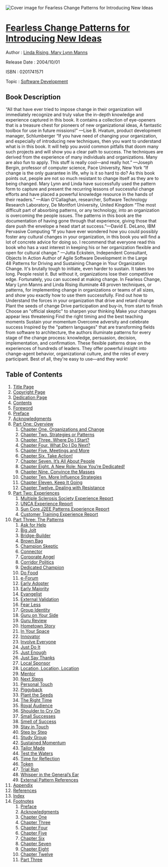 ![Cover image for Fearless Change Patterns for Introducing New Ideas](https://imgdetail.ebookreading.net/cover/cover/software_development/EB0201741571.jpg)

[Fearless Change Patterns for Introducing New Ideas](https://ebookreading.net/view/book/Fearless+Change+Patterns+for+Introducing+New+Ideas-EB0201741571_1.html "Fearless Change Patterns for Introducing New Ideas")
====================================================================================================================

Author : [Linda Rising](https://ebookreading.net/search/author/Linda+Rising),[ Mary Lynn Manns](https://ebookreading.net/search/author/+Mary+Lynn+Manns)

Release Date : 2004/10/01

ISBN : 0201741571

Topic : [Software Development](https://ebookreading.net/search/category/software-development)

Book Description
-----------------

“All that have ever tried to impose change in their organization will immediately recognize and truly value the in-depth knowledge and experience captured in this book. It contains a collection of eye-openers that is a treasure chest for pioneers of new organizational ideas, A fantastic toolbox for use in future missions!” —Lise B. Hvatum, product development manager, Schlumberger
“If you have need of changing your organization, and especially of introducing new techniques, then you want to understand what is in this book. It will help you avoid common pitfalls that doom many such projects and will show you a clear path to success. The techniques are derived from the experience of many individuals and organizations. Many are also fun to apply. This stuff is really cool—and really hot.” —Joseph Bergin, professor of computer science, Pace University, New York
“If change is the only guarantee in life, why is it so hard to do? As this book points out, people are not so much resistant to change itself as they are to being changed. Mary Lynn and Linda have successfully used the pattern form to capture and present the recurring lessons of successful change efforts and have placed a powerful knowledge resource in the hands of their readers.” —Alan O'Callaghan, researcher, Software Technology Research Laboratory, De Montfort University, United Kingdom
“The most difficult part of absorbing patterns, or any technology, into an organization is overcoming the people issues. The patterns in this book are the documentation of having gone through that experience, giving those that dare push the envelope a head start at success.”—David E. DeLano, IBM Pervasive Computing
“If you have ever wondered how you could possibly foster any cultural changes in your organization, in this book you will find a lot of concrete advice for doing so. I recommend that everyone read this book who has a vast interest in keeping his or her organization flexible and open for cultural change.” —Jutta Eckstein, Independent Consultant, Objects In Action Author of Agile Software Development in the Large     
48 Patterns for Driving and Sustaining Change in Your Organization
Change. It's brutally tough to initiate, even harder to sustain. It takes too long. People resist it.
But without it, organizations lose their competitive edge. Fortunately, you can succeed at making change. In Fearless Change, Mary Lynn Manns and Linda Rising illuminate 48 proven techniques, or patterns, for implementing change in organizations or teams of all sizes, and show you exactly how to use them successfully.
Find out how to
Understand the forces in your organization that drive and retard change
Plant the seeds of change
Drive participation and buy-in, from start to finish
Choose an "official skeptic" to sharpen your thinking
Make your changes appear less threatening
Find the right timing and the best teaching moments
Sustain your momentum
Overcome adversity and celebrate success
Inspired by the "pattern languages" that are transforming fields from software to architecture, the authors illuminate patterns for every stage of the change process: knowledge, persuasion, decision, implementation, and confirmation. These flexible patterns draw on the experiences of hundreds of leaders. They offer powerful insight into change-agent behavior, organizational culture, and the roles of every participant.
Best of all, they're easy to use—and they work!
              
Table of Contents
-----------------

1. [Title Page](https://ebookreading.net/view/book/Fearless+Change+Patterns+for+Introducing+New+Ideas-EB0201741571_2.html)
1. [Copyright Page](https://ebookreading.net/view/book/Fearless+Change+Patterns+for+Introducing+New+Ideas-EB0201741571_3.html)
1. [Dedication Page](https://ebookreading.net/view/book/Fearless+Change+Patterns+for+Introducing+New+Ideas-EB0201741571_4.html)
1. [Contents](https://ebookreading.net/view/book/Fearless+Change+Patterns+for+Introducing+New+Ideas-EB0201741571_5.html)
1. [Foreword](https://ebookreading.net/view/book/Fearless+Change+Patterns+for+Introducing+New+Ideas-EB0201741571_6.html)
1. [Preface](https://ebookreading.net/view/book/Fearless+Change+Patterns+for+Introducing+New+Ideas-EB0201741571_7.html)
1. [Acknowledgments](https://ebookreading.net/view/book/Fearless+Change+Patterns+for+Introducing+New+Ideas-EB0201741571_8.html)
1. [Part One: Overview](https://ebookreading.net/view/book/Fearless+Change+Patterns+for+Introducing+New+Ideas-EB0201741571_9.html)
    1. [Chapter One. Organizations and Change](https://ebookreading.net/view/book/Fearless+Change+Patterns+for+Introducing+New+Ideas-EB0201741571_10.html)
    1. [Chapter Two. Strategies or Patterns](https://ebookreading.net/view/book/Fearless+Change+Patterns+for+Introducing+New+Ideas-EB0201741571_11.html)
    1. [Chapter Three. Where Do I Start?](https://ebookreading.net/view/book/Fearless+Change+Patterns+for+Introducing+New+Ideas-EB0201741571_12.html)
    1. [Chapter Four. What Do I Do Next?](https://ebookreading.net/view/book/Fearless+Change+Patterns+for+Introducing+New+Ideas-EB0201741571_13.html)
    1. [Chapter Five. Meetings and More](https://ebookreading.net/view/book/Fearless+Change+Patterns+for+Introducing+New+Ideas-EB0201741571_14.html)
    1. [Chapter Six. Take Action!](https://ebookreading.net/view/book/Fearless+Change+Patterns+for+Introducing+New+Ideas-EB0201741571_15.html)
    1. [Chapter Seven. It’s All About People](https://ebookreading.net/view/book/Fearless+Change+Patterns+for+Introducing+New+Ideas-EB0201741571_16.html)
    1. [Chapter Eight. A New Role: Now You’re Dedicated!](https://ebookreading.net/view/book/Fearless+Change+Patterns+for+Introducing+New+Ideas-EB0201741571_17.html)
    1. [Chapter Nine. Convince the Masses](https://ebookreading.net/view/book/Fearless+Change+Patterns+for+Introducing+New+Ideas-EB0201741571_18.html)
    1. [Chapter Ten. More Influence Strategies](https://ebookreading.net/view/book/Fearless+Change+Patterns+for+Introducing+New+Ideas-EB0201741571_19.html)
    1. [Chapter Eleven. Keep It Going](https://ebookreading.net/view/book/Fearless+Change+Patterns+for+Introducing+New+Ideas-EB0201741571_20.html)
    1. [Chapter Twelve. Dealing with Resistance](https://ebookreading.net/view/book/Fearless+Change+Patterns+for+Introducing+New+Ideas-EB0201741571_21.html)
1. [Part Two: Experiences](https://ebookreading.net/view/book/Fearless+Change+Patterns+for+Introducing+New+Ideas-EB0201741571_22.html)
    1. [Multiple Sclerosis Society Experience Report](https://ebookreading.net/view/book/Fearless+Change+Patterns+for+Introducing+New+Ideas-EB0201741571_23.html)
    1. [UNCA Experience Report](https://ebookreading.net/view/book/Fearless+Change+Patterns+for+Introducing+New+Ideas-EB0201741571_24.html)
    1. [Sun Core J2EE Patterns Experience Report](https://ebookreading.net/view/book/Fearless+Change+Patterns+for+Introducing+New+Ideas-EB0201741571_25.html)
    1. [Customer Training Experience Report](https://ebookreading.net/view/book/Fearless+Change+Patterns+for+Introducing+New+Ideas-EB0201741571_26.html)
1. [Part Three: The Patterns](https://ebookreading.net/view/book/Fearless+Change+Patterns+for+Introducing+New+Ideas-EB0201741571_27.html)
    1. [Ask for Help](https://ebookreading.net/view/book/Fearless+Change+Patterns+for+Introducing+New+Ideas-EB0201741571_28.html)
    1. [Big Jolt](https://ebookreading.net/view/book/Fearless+Change+Patterns+for+Introducing+New+Ideas-EB0201741571_29.html)
    1. [Bridge-Builder](https://ebookreading.net/view/book/Fearless+Change+Patterns+for+Introducing+New+Ideas-EB0201741571_30.html)
    1. [Brown Bag](https://ebookreading.net/view/book/Fearless+Change+Patterns+for+Introducing+New+Ideas-EB0201741571_31.html)
    1. [Champion Skeptic](https://ebookreading.net/view/book/Fearless+Change+Patterns+for+Introducing+New+Ideas-EB0201741571_32.html)
    1. [Connector](https://ebookreading.net/view/book/Fearless+Change+Patterns+for+Introducing+New+Ideas-EB0201741571_33.html)
    1. [Corporate Angel](https://ebookreading.net/view/book/Fearless+Change+Patterns+for+Introducing+New+Ideas-EB0201741571_34.html)
    1. [Corridor Politics](https://ebookreading.net/view/book/Fearless+Change+Patterns+for+Introducing+New+Ideas-EB0201741571_35.html)
    1. [Dedicated Champion](https://ebookreading.net/view/book/Fearless+Change+Patterns+for+Introducing+New+Ideas-EB0201741571_36.html)
    1. [Do Food](https://ebookreading.net/view/book/Fearless+Change+Patterns+for+Introducing+New+Ideas-EB0201741571_37.html)
    1. [e-Forum](https://ebookreading.net/view/book/Fearless+Change+Patterns+for+Introducing+New+Ideas-EB0201741571_38.html)
    1. [Early Adopter](https://ebookreading.net/view/book/Fearless+Change+Patterns+for+Introducing+New+Ideas-EB0201741571_39.html)
    1. [Early Majority](https://ebookreading.net/view/book/Fearless+Change+Patterns+for+Introducing+New+Ideas-EB0201741571_40.html)
    1. [Evangelist](https://ebookreading.net/view/book/Fearless+Change+Patterns+for+Introducing+New+Ideas-EB0201741571_41.html)
    1. [External Validation](https://ebookreading.net/view/book/Fearless+Change+Patterns+for+Introducing+New+Ideas-EB0201741571_42.html)
    1. [Fear Less](https://ebookreading.net/view/book/Fearless+Change+Patterns+for+Introducing+New+Ideas-EB0201741571_43.html)
    1. [Group Identity](https://ebookreading.net/view/book/Fearless+Change+Patterns+for+Introducing+New+Ideas-EB0201741571_44.html)
    1. [Guru on Your Side](https://ebookreading.net/view/book/Fearless+Change+Patterns+for+Introducing+New+Ideas-EB0201741571_45.html)
    1. [Guru Review](https://ebookreading.net/view/book/Fearless+Change+Patterns+for+Introducing+New+Ideas-EB0201741571_46.html)
    1. [Hometown Story](https://ebookreading.net/view/book/Fearless+Change+Patterns+for+Introducing+New+Ideas-EB0201741571_47.html)
    1. [In Your Space](https://ebookreading.net/view/book/Fearless+Change+Patterns+for+Introducing+New+Ideas-EB0201741571_48.html)
    1. [Innovator](https://ebookreading.net/view/book/Fearless+Change+Patterns+for+Introducing+New+Ideas-EB0201741571_49.html)
    1. [Involve Everyone](https://ebookreading.net/view/book/Fearless+Change+Patterns+for+Introducing+New+Ideas-EB0201741571_50.html)
    1. [Just Do It](https://ebookreading.net/view/book/Fearless+Change+Patterns+for+Introducing+New+Ideas-EB0201741571_51.html)
    1. [Just Enough](https://ebookreading.net/view/book/Fearless+Change+Patterns+for+Introducing+New+Ideas-EB0201741571_52.html)
    1. [Just Say Thanks](https://ebookreading.net/view/book/Fearless+Change+Patterns+for+Introducing+New+Ideas-EB0201741571_53.html)
    1. [Local Sponsor](https://ebookreading.net/view/book/Fearless+Change+Patterns+for+Introducing+New+Ideas-EB0201741571_54.html)
    1. [Location, Location, Location](https://ebookreading.net/view/book/Fearless+Change+Patterns+for+Introducing+New+Ideas-EB0201741571_55.html)
    1. [Mentor](https://ebookreading.net/view/book/Fearless+Change+Patterns+for+Introducing+New+Ideas-EB0201741571_56.html)
    1. [Next Steps](https://ebookreading.net/view/book/Fearless+Change+Patterns+for+Introducing+New+Ideas-EB0201741571_57.html)
    1. [Personal Touch](https://ebookreading.net/view/book/Fearless+Change+Patterns+for+Introducing+New+Ideas-EB0201741571_58.html)
    1. [Piggyback](https://ebookreading.net/view/book/Fearless+Change+Patterns+for+Introducing+New+Ideas-EB0201741571_59.html)
    1. [Plant the Seeds](https://ebookreading.net/view/book/Fearless+Change+Patterns+for+Introducing+New+Ideas-EB0201741571_60.html)
    1. [The Right Time](https://ebookreading.net/view/book/Fearless+Change+Patterns+for+Introducing+New+Ideas-EB0201741571_61.html)
    1. [Royal Audience](https://ebookreading.net/view/book/Fearless+Change+Patterns+for+Introducing+New+Ideas-EB0201741571_62.html)
    1. [Shoulder to Cry On](https://ebookreading.net/view/book/Fearless+Change+Patterns+for+Introducing+New+Ideas-EB0201741571_63.html)
    1. [Small Successes](https://ebookreading.net/view/book/Fearless+Change+Patterns+for+Introducing+New+Ideas-EB0201741571_64.html)
    1. [Smell of Success](https://ebookreading.net/view/book/Fearless+Change+Patterns+for+Introducing+New+Ideas-EB0201741571_65.html)
    1. [Stay in Touch](https://ebookreading.net/view/book/Fearless+Change+Patterns+for+Introducing+New+Ideas-EB0201741571_66.html)
    1. [Step by Step](https://ebookreading.net/view/book/Fearless+Change+Patterns+for+Introducing+New+Ideas-EB0201741571_67.html)
    1. [Study Group](https://ebookreading.net/view/book/Fearless+Change+Patterns+for+Introducing+New+Ideas-EB0201741571_68.html)
    1. [Sustained Momentum](https://ebookreading.net/view/book/Fearless+Change+Patterns+for+Introducing+New+Ideas-EB0201741571_69.html)
    1. [Tailor Made](https://ebookreading.net/view/book/Fearless+Change+Patterns+for+Introducing+New+Ideas-EB0201741571_70.html)
    1. [Test the Waters](https://ebookreading.net/view/book/Fearless+Change+Patterns+for+Introducing+New+Ideas-EB0201741571_71.html)
    1. [Time for Reflection](https://ebookreading.net/view/book/Fearless+Change+Patterns+for+Introducing+New+Ideas-EB0201741571_72.html)
    1. [Token](https://ebookreading.net/view/book/Fearless+Change+Patterns+for+Introducing+New+Ideas-EB0201741571_73.html)
    1. [Trial Run](https://ebookreading.net/view/book/Fearless+Change+Patterns+for+Introducing+New+Ideas-EB0201741571_74.html)
    1. [Whisper in the General’s Ear](https://ebookreading.net/view/book/Fearless+Change+Patterns+for+Introducing+New+Ideas-EB0201741571_75.html)
    1. [External Pattern References](https://ebookreading.net/view/book/Fearless+Change+Patterns+for+Introducing+New+Ideas-EB0201741571_76.html)
1. [Appendix](https://ebookreading.net/view/book/Fearless+Change+Patterns+for+Introducing+New+Ideas-EB0201741571_77.html)
1. [References](https://ebookreading.net/view/book/Fearless+Change+Patterns+for+Introducing+New+Ideas-EB0201741571_78.html)
1. [Index](https://ebookreading.net/view/book/Fearless+Change+Patterns+for+Introducing+New+Ideas-EB0201741571_79.html)
1. [Footnotes](https://ebookreading.net/view/book/Fearless+Change+Patterns+for+Introducing+New+Ideas-EB0201741571_80.html)
    1. [Preface](https://ebookreading.net/view/book/Fearless+Change+Patterns+for+Introducing+New+Ideas-EB0201741571_80.html#fm01fn02)
    1. [Acknowledgments](https://ebookreading.net/view/book/Fearless+Change+Patterns+for+Introducing+New+Ideas-EB0201741571_80.html#fm01fn03)
    1. [Chapter One](https://ebookreading.net/view/book/Fearless+Change+Patterns+for+Introducing+New+Ideas-EB0201741571_80.html#ch01fn01)
    1. [Chapter Three](https://ebookreading.net/view/book/Fearless+Change+Patterns+for+Introducing+New+Ideas-EB0201741571_80.html#ch03fn01)
    1. [Chapter Four](https://ebookreading.net/view/book/Fearless+Change+Patterns+for+Introducing+New+Ideas-EB0201741571_80.html#ch04fn01)
    1. [Chapter Five](https://ebookreading.net/view/book/Fearless+Change+Patterns+for+Introducing+New+Ideas-EB0201741571_80.html#ch05fn01)
    1. [Chapter Six](https://ebookreading.net/view/book/Fearless+Change+Patterns+for+Introducing+New+Ideas-EB0201741571_80.html#ch06fn01)
    1. [Chapter Seven](https://ebookreading.net/view/book/Fearless+Change+Patterns+for+Introducing+New+Ideas-EB0201741571_80.html#ch07fn01)
    1. [Chapter Eight](https://ebookreading.net/view/book/Fearless+Change+Patterns+for+Introducing+New+Ideas-EB0201741571_80.html#ch08fn01)
    1. [Chapter Twelve](https://ebookreading.net/view/book/Fearless+Change+Patterns+for+Introducing+New+Ideas-EB0201741571_80.html#ch12fn01)
    1. [Part Three](https://ebookreading.net/view/book/Fearless+Change+Patterns+for+Introducing+New+Ideas-EB0201741571_80.html#ch26fn01)
